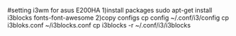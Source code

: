 #setting i3wm for asus E200HA
1)install packages
sudo apt-get install i3blocks fonts-font-awesome
2)copy configs
cp config ~/.conf/i3/config
cp i3bloks.conf ~/i3blocks.conf
cp i3blocks -r  ~/.conf/i3/i3blocks
